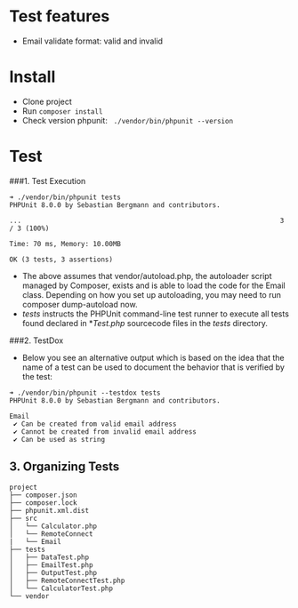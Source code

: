 # Test features
- Email validate format: valid and invalid

# Install
- Clone project
- Run ```composer install ```
- Check version phpunit: ``` ./vendor/bin/phpunit --version```

# Test
###1. Test Execution
```
➜ ./vendor/bin/phpunit tests
PHPUnit 8.0.0 by Sebastian Bergmann and contributors.

...                                                                 3 / 3 (100%)

Time: 70 ms, Memory: 10.00MB

OK (3 tests, 3 assertions)
```

- The above assumes that vendor/autoload.php, the autoloader script managed by Composer, exists and is able to load the code for the Email class. Depending on how you set up autoloading, you may need to run composer dump-autoload now.
- *tests* instructs the PHPUnit command-line test runner to execute all tests found declared in **Test.php* sourcecode files in the *tests* directory.

 
###2. TestDox
- Below you see an alternative output which is based on the idea that the name of a test can be used to document the behavior that is verified by the test:

```
➜ ./vendor/bin/phpunit --testdox tests
PHPUnit 8.0.0 by Sebastian Bergmann and contributors.

Email
 ✔ Can be created from valid email address
 ✔ Cannot be created from invalid email address
 ✔ Can be used as string
```

## 3. Organizing Tests
```
project
├── composer.json
├── composer.lock
├── phpunit.xml.dist
├── src
│   └── Calculator.php
│   └── RemoteConnect
|   └── Email
├── tests
│   ├── DataTest.php
│   ├── EmailTest.php
│   ├── OutputTest.php
│   ├── RemoteConnectTest.php
│   └── CalculatorTest.php
└── vendor
```